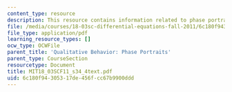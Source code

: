 ```yaml
---
content_type: resource
description: This resource contains information related to phase portraits.
file: /media/courses/18-03sc-differential-equations-fall-2011/6c180f94305317de456fcc67b9900ddd_MIT18_03SCF11_s34_4text.pdf
file_type: application/pdf
learning_resource_types: []
ocw_type: OCWFile
parent_title: 'Qualitative Behavior: Phase Portraits'
parent_type: CourseSection
resourcetype: Document
title: MIT18_03SCF11_s34_4text.pdf
uid: 6c180f94-3053-17de-456f-cc67b9900ddd
---
```

